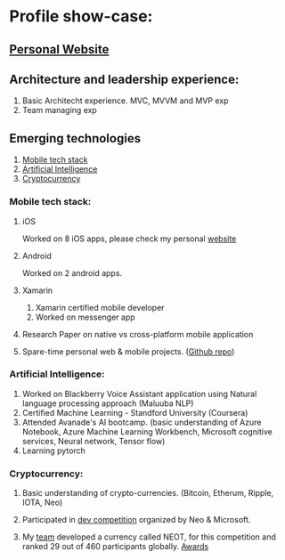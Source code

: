 # Profile show-case:

## [Personal Website](https://satishbirajdar.github.io/)

## Architecture and leadership experience:

1. Basic Architecht experience. MVC, MVVM and MVP exp
2. Team managing exp

## Emerging technologies

1. [Mobile tech stack](#mobile-tech-stack)
2. [Artificial Intelligence](#artificial-intelligence)
3. [Cryptocurrency](#cryptocurrency)


	
### Mobile tech stack:

1. iOS

   Worked on 8 iOS apps, please check my personal [website](https://satishbirajdar.github.io/)

2. Android

   Worked on 2 android apps.

3. Xamarin
	1. Xamarin certified mobile developer
	2. Worked on messenger app

4. Research Paper on native vs cross-platform mobile application

5. Spare-time personal web & mobile projects. ([Github repo](https://github.com/SatishBirajdar?tab=repositories))

### Artificial Intelligence:

1. Worked on Blackberry Voice Assistant application using Natural language processing approach (Maluuba NLP)
2. Certified Machine Learning - Standford University (Coursera)
3. Attended Avanade's AI bootcamp. (basic understanding of Azure Notebook, Azure Machine Learning Workbench, Microsoft cognitive services, Neural network, Tensor flow)
4. Learning pytorch

### Cryptocurrency:

1. Basic understanding of crypto-currencies. (Bitcoin, Etherum, Ripple, IOTA, Neo)

2. Participated in [dev competition](https://neo.org/competition.html) organized by Neo & Microsoft. 

3. My [team](http://www.norchain.io/home/neot.html) developed a currency called NEOT, for this competition and ranked 29 out of 460 participants globally. [Awards](https://neo.org/awards.html) 
